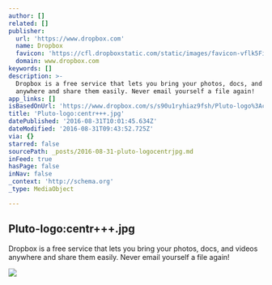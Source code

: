 ```yaml
---
author: []
related: []
publisher:
  url: 'https://www.dropbox.com'
  name: Dropbox
  favicon: 'https://cfl.dropboxstatic.com/static/images/favicon-vflk5FiAC.ico'
  domain: www.dropbox.com
keywords: []
description: >-
  Dropbox is a free service that lets you bring your photos, docs, and videos
  anywhere and share them easily. Never email yourself a file again!
app_links: []
isBasedOnUrl: 'https://www.dropbox.com/s/s90u1ryhiaz9fsh/Pluto-logo%3Acentr%2B%2B%2B.jpg?dl=0'
title: 'Pluto-logo:centr+++.jpg'
datePublished: '2016-08-31T10:01:45.634Z'
dateModified: '2016-08-31T09:43:52.725Z'
via: {}
starred: false
sourcePath: _posts/2016-08-31-pluto-logocentrjpg.md
inFeed: true
hasPage: false
inNav: false
_context: 'http://schema.org'
_type: MediaObject

---
```

<article style=""><h1>Pluto-logo:centr+++.jpg</h1><p>Dropbox is a free service that lets you bring your photos, docs, and videos anywhere and share them easily. Never email yourself a file again!</p><img src="https://photos-1.dropbox.com/t/2/AABFllbGBSkHArfSwpPYLRVJEPhH5JYqTUeRIkT-ZBy9MA/12/91781777/jpeg/1024x1024/2/_/0/4/Pluto-logo%3Acentr%2B%2B%2B.jpg/CJH14SsgAiAHKAIoBw/s90u1ryhiaz9fsh/AACYQpz6C_H2Tx5a_Y79hpuSa/Pluto-logo%3Acentr%2B%2B%2B.jpg" /></article>